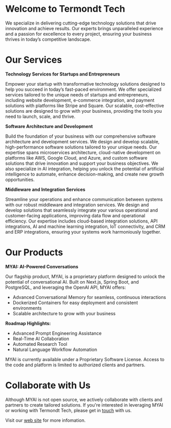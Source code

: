 # Welcome to Termondt Tech

We specialize in delivering cutting-edge technology solutions that drive innovation and achieve results. Our experts brings unparalleled experience and a passion for excellence to every project, ensuring your business thrives in today’s competitive landscape.

# Our Services
**Technology Services for Startups and Entrepreneurs** 

Empower your startup with transformative technology solutions designed to help you succeed in today’s fast-paced environment. We offer specialized services tailored to the unique needs of startups and entrepreneurs, including website development, e-commerce integration, and payment solutions with platforms like Stripe and Square. Our scalable, cost-effective solutions are designed to grow with your business, providing the tools you need to launch, scale, and thrive.

**Software Architecture and Development** 

Build the foundation of your business with our comprehensive software architecture and development services. We design and develop scalable, high-performance software solutions tailored to your unique needs. Our expertise spans microservices architecture, cloud-native development on platforms like AWS, Google Cloud, and Azure, and custom software solutions that drive innovation and support your business objectives. We also specialize in AI integration, helping you unlock the potential of artificial intelligence to automate, enhance decision-making, and create new growth opportunities.

**Middleware and Integration Services** 

Streamline your operations and enhance communication between systems with our robust middleware and integration services. We design and develop solutions that seamlessly integrate your various operational and customer-facing applications, improving data flow and operational efficiency. Our expertise includes cloud-based integration solutions, API integrations, AI and machine learning integration, IoT connectivity, and CRM and ERP integrations, ensuring your systems work harmoniously together.

# Our Products

**MYAI: AI-Powered Conversations**

Our flagship product, MYAI, is a proprietary platform designed to unlock the potential of conversational AI. Built on Next.js, Spring Boot, and PostgreSQL, and leveraging the OpenAI API, MYAI offers:

- Advanced Conversational Memory for seamless, continuous interactions
- Dockerized Containers for easy deployment and consistent environments
- Scalable architecture to grow with your business

**Roadmap Highlights:**

- Advanced Prompt Engineering Assistance
- Real-Time AI Collaboration
- Automated Research Tool
- Natural Language Workflow Automation

MYAI is currently available under a Proprietary Software License. Access to the code and platform is limited to authorized clients and partners.

# Collaborate with Us
Although MYAI is not open source, we actively collaborate with clients and partners to create tailored solutions. If you're interested in leveraging MYAI or working with Termondt Tech, please get in [touch](https://termondttech.com/contact) with us.

Visit our [web site](https://termondttech.com) for more infomation.

